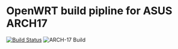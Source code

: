 # OpenWRT build pipline for ASUS ARCH17

[![Build Status](https://dev.azure.com/harlanlee/github_build/_apis/build/status/yulin-li.asus-arch17-openwrt-build?branchName=master)](https://dev.azure.com/harlanlee/github_build/_build/latest?definitionId=1&branchName=master)
![ARCH-17 Build](https://github.com/yulin-li/asus-arch17-openwrt-build/workflows/ARCH-17%20Build/badge.svg)
